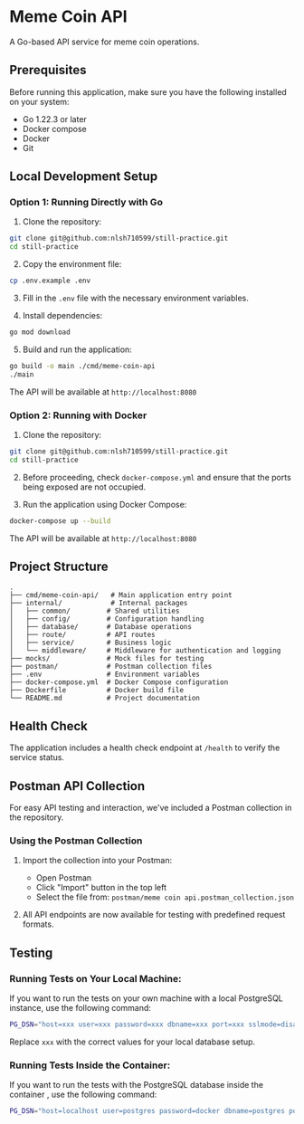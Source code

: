 # Meme Coin API

A Go-based API service for meme coin operations.

## Prerequisites

Before running this application, make sure you have the following installed on your system:

- Go 1.22.3 or later
- Docker compose
- Docker
- Git

## Local Development Setup

### Option 1: Running Directly with Go

1. Clone the repository:

```bash
git clone git@github.com:nlsh710599/still-practice.git
cd still-practice
```

2. Copy the environment file:

```bash
cp .env.example .env
```

3. Fill in the `.env` file with the necessary environment variables.

4. Install dependencies:

```bash
go mod download
```

5. Build and run the application:

```bash
go build -o main ./cmd/meme-coin-api
./main
```

The API will be available at `http://localhost:8080`

### Option 2: Running with Docker

1. Clone the repository:

```bash
git clone git@github.com:nlsh710599/still-practice.git
cd still-practice
```

2. Before proceeding, check `docker-compose.yml` and ensure that the ports being exposed are not occupied.

3. Run the application using Docker Compose:

```bash
docker-compose up --build
```

The API will be available at `http://localhost:8080`

## Project Structure

```
.
├── cmd/meme-coin-api/   # Main application entry point
├── internal/            # Internal packages
│   ├── common/         # Shared utilities
│   ├── config/         # Configuration handling
│   ├── database/       # Database operations
│   ├── route/          # API routes
│   ├── service/        # Business logic
│   └── middleware/     # Middleware for authentication and logging
├── mocks/              # Mock files for testing
├── postman/            # Postman collection files
├── .env                # Environment variables
├── docker-compose.yml  # Docker Compose configuration
├── Dockerfile          # Docker build file
└── README.md           # Project documentation
```

## Health Check

The application includes a health check endpoint at `/health` to verify the service status.

## Postman API Collection

For easy API testing and interaction, we've included a Postman collection in the repository.

### Using the Postman Collection

1. Import the collection into your Postman:

   - Open Postman
   - Click "Import" button in the top left
   - Select the file from: `postman/meme coin api.postman_collection.json`

2. All API endpoints are now available for testing with predefined request formats.

## Testing

### Running Tests on Your Local Machine:

If you want to run the tests on your own machine with a local PostgreSQL instance, use the following command:

```bash
PG_DSN="host=xxx user=xxx password=xxx dbname=xxx port=xxx sslmode=disable" go test ./...
```

Replace `xxx` with the correct values for your local database setup.

### Running Tests Inside the Container:

If you want to run the tests with the PostgreSQL database inside the container , use the following command:

```bash
PG_DSN="host=localhost user=postgres password=docker dbname=postgres port=5432 sslmode=disable" go test ./...
```
